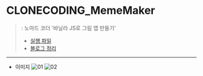 # CLONECODING_MemeMaker
> : 노마드 코더 '바닐라 JS로 그림 앱 만들기'
> * [실행 파일](https://211dbwls.github.io/clone-coding_meme-maker/)
> * [블로그 정리](https://codingrecord2209.tistory.com/category/%ED%81%B4%EB%A1%A0%EC%BD%94%EB%94%A9/%EB%85%B8%EB%A7%88%EB%93%9C%EC%BD%94%EB%8D%94%20%EA%B7%B8%EB%A6%BC%20%EC%95%B1)
-----------------------
* 이미지
![01](https://user-images.githubusercontent.com/65964035/199697723-d1c68048-ba18-4368-bd76-c397130bf221.PNG)
![02](https://user-images.githubusercontent.com/65964035/199697747-a92cfdad-b0ca-4a51-b042-8ca5536cc464.PNG)
